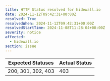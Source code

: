 ```yaml
---
title: HTTP Status resolved for hidewall.io
date: 2024-11-12T09:42:31+00:00Z
resolved: True
resolvedWhen: 2024-11-12T09:42:31+00:00Z
resolvedStartTime: 2024-11-08T11:28:04+00:00Z
severity: notice
affected:
  - hidewall.io
section: issue
---
```


| Expected Statuses | Actual Status  |
|-------------------|----------------|
| 200, 301, 302, 403 | 403 |
